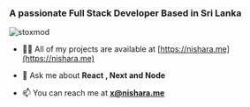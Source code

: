 <h3 align="left">A passionate Full Stack Developer Based in Sri Lanka</h3>

<p align="left"> <img src="https://komarev.com/ghpvc/?username=stoxmod&label=Profile%20views&color=0e75b6&style=flat" alt="stoxmod" /> </p>

- 👨‍💻 All of my projects are available at [https://nishara.me](https://nishara.me)

- 💬 Ask me about **React , Next and Node**

- 📫 You can reach me at **x@nishara.me**
